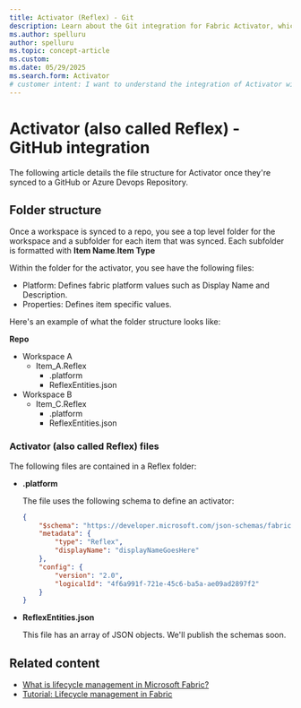 ```yaml
---
title: Activator (Reflex) - Git
description: Learn about the Git integration for Fabric Activator, which is formerly called Reflex.
ms.author: spelluru
author: spelluru
ms.topic: concept-article
ms.custom:
ms.date: 05/29/2025
ms.search.form: Activator
# customer intent: I want to understand the integration of Activator with Microsoft Fabric's deployment pipelines and git, and how to configure and manage them in the ALM system.
---
```


# Activator (also called Reflex) - GitHub integration

The following article details the file structure for Activator once they're synced to a GitHub or Azure Devops Repository.

## Folder structure
Once a workspace is synced to a repo, you see a top level folder for the workspace and a subfolder for each item that was synced. Each subfolder is formatted with **Item Name**.**Item Type**

Within the folder for the activator, you see have the following files:
- Platform: Defines fabric platform values such as Display Name and Description.
- Properties: Defines item specific values.

Here's an example of what the folder structure looks like:

**Repo**
* Workspace A
  * Item_A.Reflex
    * .platform
    * ReflexEntities.json
* Workspace B
  * Item_C.Reflex
    * .platform
    * ReflexEntities.json

### Activator (also called Reflex) files

The following files are contained in a Reflex folder:

- **.platform**

    The file uses the following schema to define an activator: 

    ```json
    {
        "$schema": "https://developer.microsoft.com/json-schemas/fabric/gitIntegration/platformProperties/2.0.0/schema.json",
        "metadata": {
            "type": "Reflex",
            "displayName": "displayNameGoesHere"
        },
        "config": {
            "version": "2.0",
            "logicalId": "4f6a991f-721e-45c6-ba5a-ae09ad2897f2"
        }
    }
    ```

- **ReflexEntities.json**
    
    This file has an array of JSON objects. We'll publish the schemas soon. 


## Related content

- [What is lifecycle management in Microsoft Fabric?](../cicd/cicd-overview.md)
- [Tutorial: Lifecycle management in Fabric](../cicd/cicd-tutorial.md)
